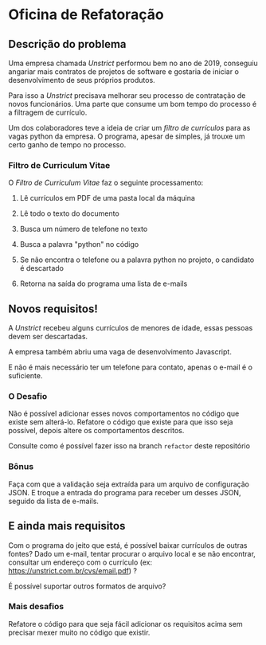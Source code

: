 # Oficina de Refatoração

## Descrição do problema

Uma empresa chamada _Unstrict_ performou bem no ano de 2019, conseguiu
angariar mais contratos de projetos de software e gostaria de iniciar
o desenvolvimento de seus próprios produtos.

Para isso a _Unstrict_ precisava melhorar seu processo de contratação
de novos funcionários. Uma parte que consume um bom tempo do processo é
a filtragem de currículo.

Um dos colaboradores teve a ideia de criar um _filtro de currículos_ para
as vagas python da empresa. O programa, apesar de simples, já trouxe um
certo ganho de tempo no processo.

### Filtro de Curriculum Vitae

O _Filtro de Curriculum Vitae_ faz o seguinte processamento:

1. Lê currículos em PDF de uma pasta local da máquina

2. Lê todo o texto do documento

3. Busca um número de telefone no texto

4. Busca a palavra "python" no código

5. Se não encontra o telefone ou a palavra python no projeto, o candidato
é descartado

6. Retorna na saída do programa uma lista de e-mails

## Novos requisitos!

A _Unstrict_ recebeu alguns currículos de menores de idade, essas pessoas
devem ser descartadas.

A empresa também abriu uma vaga de desenvolvimento Javascript.

E não é mais necessário ter um telefone para contato, apenas o e-mail
é o suficiente.

### O Desafio

Não é possível adicionar esses novos comportamentos no código que existe
sem alterá-lo. Refatore o código que existe para que isso seja possível,
depois altere os comportamentos descritos.

Consulte como é possível fazer isso na branch `refactor` deste repositório

### Bônus

Faça com que a validação seja extraída para um arquivo de configuração
JSON. E troque a entrada do programa para receber um desses JSON, seguido
da lista de e-mails.

## E ainda mais requisitos

Com o programa do jeito que está, é possível baixar currículos de outras
fontes? Dado um e-mail, tentar procurar o arquivo local e se não encontrar,
consultar um endereço com o currículo (ex: https://unstrict.com.br/cvs/email.pdf) ?

É possível suportar outros formatos de arquivo?

### Mais desafios

Refatore o código para que seja fácil adicionar os requisitos acima sem
precisar mexer muito no código que existir.
